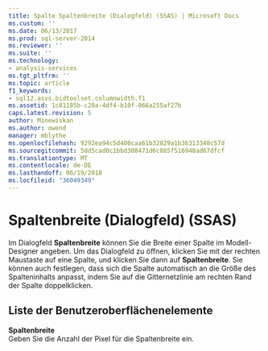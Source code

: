 ```yaml
---
title: Spalte Spaltenbreite (Dialogfeld) (SSAS) | Microsoft Docs
ms.custom: ''
ms.date: 06/13/2017
ms.prod: sql-server-2014
ms.reviewer: ''
ms.suite: ''
ms.technology:
- analysis-services
ms.tgt_pltfrm: ''
ms.topic: article
f1_keywords:
- sql12.asvs.bidtoolset.columnwidth.f1
ms.assetid: 1c81185b-c20a-4df4-b10f-066a255af27b
caps.latest.revision: 5
author: Minewiskan
ms.author: owend
manager: mblythe
ms.openlocfilehash: 9292ea94c5d400caa61b32829a1b36313348c57d
ms.sourcegitcommit: 5dd5cad0c1bbd308471d6c885f516948ad67dfcf
ms.translationtype: MT
ms.contentlocale: de-DE
ms.lasthandoff: 06/19/2018
ms.locfileid: "36049349"
---
```

# <a name="column-width-dialog-box-ssas"></a>Spaltenbreite (Dialogfeld) (SSAS)
  Im Dialogfeld **Spaltenbreite** können Sie die Breite einer Spalte im Modell-Designer angeben. Um das Dialogfeld zu öffnen, klicken Sie mit der rechten Maustaste auf eine Spalte, und klicken Sie dann auf **Spaltenbreite**. Sie können auch festlegen, dass sich die Spalte automatisch an die Größe des Spalteninhalts anpasst, indem Sie auf die Gitternetzlinie am rechten Rand der Spalte doppelklicken.  
  
## <a name="uielement-list"></a>Liste der Benutzeroberflächenelemente  
 **Spaltenbreite**  
 Geben Sie die Anzahl der Pixel für die Spaltenbreite ein.  
  
  